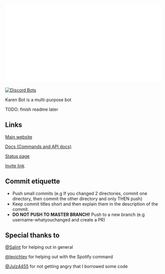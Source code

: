 <p align="center">
  <img src="readme.svg">
</p>

[![Discord Bots](https://top.gg/api/widget/status/599289687743397889.svg)](https://top.gg/bot/599289687743397889)

Karen Bot is a multi-purpose bot

TODO: finish readme later

## Links

[Main website](https://karen.exerra.xyz)

[Docs (Commands and API docs)](https://docs.karen.exerra.xyz)

[Status page](https://status.exerra.xyz)

[Invite link](https://discord.com/api/oauth2/authorize?client_id=599289687743397889&permissions=8&scope=bot)

## Commit etiquette

* Push small commits (e.g If you changed 2 directories, commit one directory, then commit the other directory and only THEN push)
* Keep commit titles short and then explain them in the description of the commit.
* **DO NOT PUSH TO MASTER BRANCH!** Push to a new branch (e.g username-whatyouchanged and create a PR)

## Special thanks to

[@Salint](https://github.com/Salint) for helping out in general

[@levichlev](https://github.com/levichlev) for helping out with the Spotify command

[@Julz4455](https://github.com/Julz4455) for not getting angry that I borrowed some code
